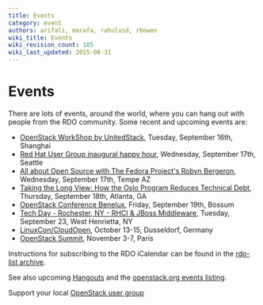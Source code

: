 ```yaml
---
title: Events
category: event
authors: arifali, marafa, rahulvsd, rbowen
wiki_title: Events
wiki_revision_count: 185
wiki_last_updated: 2015-08-31
---
```


# Events

There are lots of events, around the world, where you can hang out with people from the RDO community. Some recent and upcoming events are:

*   [OpenStack WorkShop by UnitedStack](http://www.meetup.com/China-OpenStack-User-Group/events/203178112/), Tuesday, September 16th, Shanghai
*   [Red Hat User Group inaugural happy hour](http://www.meetup.com/Seattle-Red-Hat-Enterprise-Linux-User-Group/), Wednesday, September 17th, Seattle
*   [All about Open Source with The Fedora Project's Robyn Bergeron](http://www.meetup.com/PhoenixRedHatSoftwareUserGroup/events/202336622/), Wednesday, September 17th, Tempe AZ
*   [Taking the Long View: How the Oslo Program Reduces Technical Debt](http://www.meetup.com/openstack-atlanta/events/199573312/), Thursday, September 18th, Atlanta, GA
*   [OpenStack Conference Benelux](http://www.meetup.com/Openstack-Netherlands/events/181447772/), Friday, September 19th, Bossum
*   [Tech Day - Rochester, NY - RHCI & JBoss Middleware](http://www.meetup.com/RedHatTechDay/events/204676922/), Tuesday, September 23, West Henrietta, NY
*   [LinuxCon/CloudOpen](http://events.linuxfoundation.org/events/linuxcon-europe), October 13-15, Dusseldorf, Germany
*   [OpenStack Summit](http://openstack.org/summit), November 3-7, Paris

Instructions for subscribing to the RDO iCalendar can be found in the [rdo-list archive](https://www.redhat.com/archives/rdo-list/2014-January/msg00133.html).

See also upcoming [Hangouts](Hangouts) and the [openstack.org events listing](http://www.openstack.org/community/events/).

Support your local [OpenStack user group](https://wiki.openstack.org/wiki/OpenStack_User_Groups)
